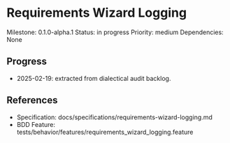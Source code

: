 # Requirements Wizard Logging
Milestone: 0.1.0-alpha.1
Status: in progress
Priority: medium
Dependencies: None

## Progress
- 2025-02-19: extracted from dialectical audit backlog.

## References
- Specification: docs/specifications/requirements-wizard-logging.md
- BDD Feature: tests/behavior/features/requirements_wizard_logging.feature
